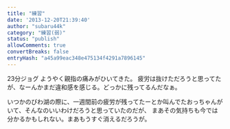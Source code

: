 ```yaml
---
title: "練習"
date: '2013-12-20T21:39:40'
author: "subaru44k"
category: "練習(弱)"
status: "publish"
allowComments: true
convertBreaks: false
entryHash: "a45a99eac348e475134f4291a7896145"
---
```

23分ジョグ
ようやく親指の痛みがひいてきた。
疲労は抜けただろうと思ってたが、なーんかまだ違和感を感じる。どっかに残ってるんだなぁ。

いつかのびわ湖の際に、一週間前の疲労が残ってたーとか叫んでたおっちゃんがいて、そんなのいいわけだろうと思っていたのだが、
まあその気持ちも今では分かるかもしれない。まあもうすぐ消えるだろうが。
